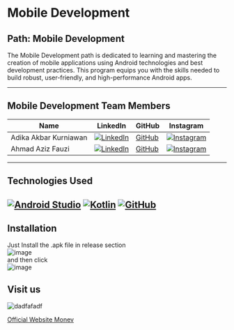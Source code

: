 # Mobile Development

## Path: Mobile Development
The Mobile Development path is dedicated to learning and mastering the creation of mobile applications using Android technologies and best development practices. This program equips you with the skills needed to build robust, user-friendly, and high-performance Android apps.

---

## Mobile Development Team Members

| Name                  | LinkedIn                                                                                              | GitHub                                      | Instagram                                     |
|-----------------------|-------------------------------------------------------------------------------------------------------|---------------------------------------------|----------------------------------------------|
| Adika Akbar Kurniawan | [![LinkedIn](https://img.shields.io/badge/LinkedIn-0077B5?logo=linkedin&logoColor=white)](https://linkedin.com/in/adika-akbar-kurniawan/) | [GitHub](https://github.com/Dikaayyy)        | [![Instagram](https://img.shields.io/badge/Instagram-E4405F?logo=instagram&logoColor=white)](https://instagram.com/dkaakbr_) |
| Ahmad Aziz Fauzi      | [![LinkedIn](https://img.shields.io/badge/LinkedIn-0077B5?logo=linkedin&logoColor=white)](https://linkedin.com/in/ahmadazizfauzi/)       | [GitHub](https://github.com/ahmadazizfauzi)  | [![Instagram](https://img.shields.io/badge/Instagram-E4405F?logo=instagram&logoColor=white)](https://instagram.com/ahmad_azizf) |

---

## Technologies Used
[![Android Studio](https://img.icons8.com/color/48/000000/android-studio--v1.png)](https://developer.android.com/studio) [](https://developer.android.com/studio)
[![Kotlin](https://img.icons8.com/color/48/000000/kotlin.png)](https://kotlinlang.org/docs/home.html) [](https://kotlinlang.org/docs/home.html)
[![GitHub](https://img.icons8.com/color/48/000000/github.png)](https://github.com) [](https://github.com)
---

## Installation
Just Install the .apk file in release section
<br>
![image](https://github.com/user-attachments/assets/a8753028-82a3-4a8b-9a6d-b71cad97a63d)
<br>
and then click
<br>
![image](https://github.com/user-attachments/assets/1e2fb01d-c97c-4433-9374-65af5ac867cc)

## Visit us
![dadfafadf](https://github.com/user-attachments/assets/b6742bfd-33c6-4124-ac36-86b742a83b40)

[Official Website Monev](http://link-anda.com)


